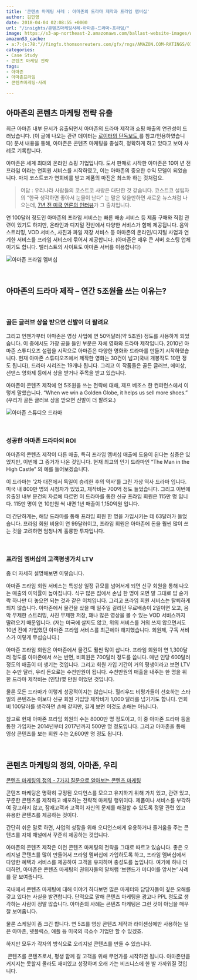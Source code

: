 ```yaml
---
title: '콘텐츠 마케팅 사례 : 아마존의 드라마 제작과 프라임 멤버십'
author: 김민영
date: 2018-04-04 02:08:55 +0000
url: "/insights/콘텐츠마케팅사례-아마존-드라마-프라임/"
image: https://s3-ap-northeast-2.amazonaws.com/ballast-website-images/wp-content/uploads/2018/04/04105957/Untitled.001.png
amazonS3_cache:
- a:7:{s:78:"//fingfx.thomsonreuters.com/gfx/rngs/AMAZON.COM-RATINGS/0100614J29T/index.html";a:1:{s:9:"timestamp";i:1522810452;}s:109:"//s3-ap-northeast-2.amazonaws.com/ballast-website-images/wp-content/uploads/2018/04/04105957/Untitled.001.png";i:54562;s:63:"//www.ballast.co.kr/wp-content/uploads/2018/04/Untitled.001.png";i:54562;s:134:"//s3-ap-northeast-2.amazonaws.com/ballast-website-images/wp-content/uploads/2018/04/04105955/Screen-Shot-2018-04-04-at-10.37.34-AM.png";i:54561;s:143:"//s3-ap-northeast-2.amazonaws.com/ballast-website-images/wp-content/uploads/2018/04/04105955/Screen-Shot-2018-04-04-at-10.37.34-AM-1024x587.png";i:54561;s:88:"//www.ballast.co.kr/wp-content/uploads/2018/04/Screen-Shot-2018-04-04-at-10.37.34-AM.png";i:54561;s:97:"//www.ballast.co.kr/wp-content/uploads/2018/04/Screen-Shot-2018-04-04-at-10.37.34-AM-1024x587.png";i:54561;}
categories:
- Case Study
- 콘텐츠 마케팅 전략
tags:
- 아마존
- 아마존프라임
- 콘텐츠마케팅-사례

---
```


## **아마존의 콘텐츠 마케팅 전략 유출**

최근 아마존 내부 문서가 유출되면서 아마존의 드라마 제작과 쇼핑 매출의 연관성이 드러났습니다. (이 글에 나오는 관련 데이터는 [로이터의 단독보도 ](https://fingfx.thomsonreuters.com/gfx/rngs/AMAZON.COM-RATINGS/0100614J29T/index.html)를 참고/인용하였습니다) 문서 내용을 통해, 아마존은 콘텐츠 마케팅을 충실히, 정확하게 하고 있다고 보아 사례로 기록합니다.

아마존은 세계 최대의 온라인 쇼핑 기업입니다. 도서 판매로 시작한 아마존은 10여 년 전 프라임 이라는 연회원 서비스를 시작하였고, 이는 아마존의 중요한 수익 모델이 되었습니다. 마치 코스트코가 연회비를 받고 제품의 마진은 최소화 하는 것처럼요.

> 여담 : 우리나라 사람들의 코스트코 사랑은 대단한 것 같습니다. 코스트코 설립자의 “한국 생각하면 좋아서 눈물이 난다” 는 말은 잊을만하면 새로운 뉴스처럼 나오는데, [7년 전 미국 언론의 인터뷰](https://www.seattletimes.com/business/retiring-ceo-of-costco-takes-a-look-back-on-his-legacy/)가 그 출처입니다.<span class="Apple-converted-space"> </span>

연 100달러 정도인 아마존의 프라임 서비스는 빠른 배송 서비스 등 제품 구매와 직접 관련이 있기도 하지만, 온라인과 디지털 전반에서 다양한 서비스가 함께 제공됩니다. 음악 스트리밍, VOD 서비스, 사진과 파일 저장 서비스 등 아마존의 온라인/디지털 사업과 연계한 서비스를 프라임 서비스에 묶어서 제공합니다. (아마존은 매우 큰 서버 호스팅 업체이기도 합니다. 밸러스트의 사이트도 아마존 서버를 이용합니다)

![아마존 프라임 멤버십](https://s3-ap-northeast-2.amazonaws.com/ballast-website-images/wp-content/uploads/2018/04/04105957/Untitled.001.png)

&nbsp;
## 아마존의 드라마 제작 – 연간 5조원을 쓰는 이유는?

&nbsp;
### 골든 글러브 상을 받으면 신발이 더 팔려요

그리고 언젠가부터 아마존은 영상 사업에 연 50억달러(약 5조원) 정도를 사용하게 되었습니다. 이 중에서도 가장 공을 들인 부분은 자체 영화와 드라마 제작입니다. 2010년 아마존 스튜디오즈 설립을 시작으로 아마존은 다양한 영화와 드라마를 만들기 시작하였습니다. 현재 아마존 스튜디오즈에서 제작한 영화는 30건이 넘고(국내 개봉작도 10편 정도 됩니다), 드라마 시리즈는 19개나 됩니다. 그리고 이 작품들은 골든 글러브, 에미상, 선댄스 영화제 등에서 상을 받거나 주목을 받고 있습니다.

아마존이 콘텐츠 제작에 연 5조원을 쓰는 전략에 대해, 제프 베조스 한 컨퍼런스에서 이렇게 말했습니다. “When we win a Golden Globe, it helps us sell more shoes.” (우리가 골든 글러브 상을 받으면 신발이 더 팔려요.)

![아마존 스튜디오 드라마](https://s3-ap-northeast-2.amazonaws.com/ballast-website-images/wp-content/uploads/2018/04/04105955/Screen-Shot-2018-04-04-at-10.37.34-AM-1024x587.png)

&nbsp;
### 성공한 아마존 드라마의 ROI

아마존의 콘텐츠 제작이 다른 매출, 특히 프라임 멤버십 매출에 도움이 된다는 심증은 있었지만, 이번에 그 증거가 나온 것입니다. 현재 최고의 인기 드라마인 “The Man in the High Castle” 의 예를 들어보겠습니다.

이 드라마는 ‘2차 대전에서 독일이 승리한 후의 역사’를 그린 가상 역사 드라마 입니다. 미국 내 800만 명의 시청자가 있었고, 제작비는 700억 정도 들었습니다. 그리고 이번에 유출된 내부 문건의 자료에 따르면 이 드라마를 통한 신규 프라임 회원은 115만 명 입니다. 115만 명이 연 10만원 씩 내면 1년 매출이 1,150억원 입니다.

더 간단하게는, 해당 드라마를 통해 프라임 회원 한 명을 가입시키는 데 63달러가 들었습니다. 프라임 회원 비용이 연 99달러이고, 프라임 회원은 아마존에 돈을 훨씬 많이 쓰는 것을 고려하면 엄청나게 훌륭한 투자입니다.

&nbsp;
### 프라임 멤버십의 고객평생가치 LTV

좀 더 자세히 설명해보면 이렇습니다.

아마존 프라임 회원 서비스는 특성상 일정 규모를 넘어서게 되면 신규 회원을 통해 나오는 매출의 이익률이 높아집니다. 식구 많은 집에서 손님 한 명이 오면 말 그대로 밥 숟가락 하나만 더 놓으면 되는 것과 같은 이치입니다. 그리고 프라임 회원 서비스는 탈퇴하게 되지 않습니다. 아마존에서 물건을 샀을 때 일주일 걸리던 무료배송이 2일이면 오고, 음악 무제한 스트리밍, 사진 무제한 저장, 꽤나 많은 영상을 볼 수 있는 VOD 서비스까지 딸려오기 때문입니다. (저는 미국에 살지도 않고, 위의 서비스를 거의 쓰지 않으면서도 10년 전에 가입했던 아마존 프라임 서비스를 최근에야 해지했습니다. 회원제, 구독 서비스가 이렇게 무섭습니다.)

아마존 프라임 회원은 아마존에서 물건도 훨씬 많이 삽니다. 프라임 회원이 연 1,300달러 정도를 아마존에서 쓰는 반면, 비회원은 700달러 정도를 씁니다. 매년 인당 600달러 정도의 매출이 더 생기는 것입니다. 그리고 회원 가입 기간이 거의 평생이라고 보면 LTV는 수만 달러, 우리 돈으로는 수천만원이 됩니다. 수천만원의 매출을 내주는 한 명을 위한 드라마 제작비는 (인당)몇 만원 이었던 것입니다.

물론 모든 드라마가 이렇게 성공적이지는 않습니다. 헐리우드 비평가들이 선호하는 스타일의 콘텐츠는 이보다 신규 회원 가입당 제작비가 1,000 달러를 넘기기도 합니다. 연회비 100달러를 생각하면 손해 같지만, 길게 보면 이것도 손해는 아닙니다.

참고로 현재 아마존 프라임 회원의 수는 8000만 명 정도이고, 이 중 아마존 드라마 등을 통한 가입자는 2014년부터 2017년까지 500만 명 정도입니다. 그리고 아마존을 통해 영상 콘텐츠를 보는 회원 수는 2,600만 명 정도 됩니다.

&nbsp;
## 콘텐츠 마케팅의 정의, 아마존, 우리

[콘텐츠 마케팅의 정의 - 7가지 질문으로 알아보는 콘텐츠 마케팅](/insights/%ec%bd%98%ed%85%90%ec%b8%a0-%eb%a7%88%ec%bc%80%ed%8c%85-%ec%a0%95%ec%9d%98-7%ea%b0%80%ec%a7%80-%ec%a7%88%eb%ac%b8-%ec%bd%98%ed%85%90%ec%b8%a0-%eb%a7%88%ec%bc%80%ed%8c%85)

콘텐츠 마케팅은 명확히 규정된 오디언스를 모으고 유지하기 위해 가치 있고, 관련 있고, 꾸준한 콘텐츠를 제작하고 배포하는 전략적 마케팅 행위이다. 제품이나 서비스를 부각하여 광고하지 않고, 잠재고객과 고객이 자신의 문제를 해결할 수 있도록 정말 관련 있고 유용한 콘텐츠를 제공하는 것이다.

간단히 쉬운 말로 하면, 사업의 성장을 위해 오디언스에게 유용하거나 즐거움을 주는 콘텐츠를 자체 채널에서 꾸준히 제공하는 것입니다.

아마존의 콘텐츠 제작은 이런 콘텐츠 마케팅의 전략을 그대로 따르고 있습니다. 좋은 오리지널 콘텐츠를 많이 만들어서 프라임 멤버십에 가입하도록 하고, 프라임 멤버십에서 다양한 혜택과 서비스를 제공하여 고객을 유지하며 충성도를 높입니다. 여기에 하나 더 더하면, 아마존은 콘텐츠 마케팅의 권위자들의 말처럼 ‘브랜드가 미디어를 앞서는’ 사례를 잘 보여줍니다.

국내에서 콘텐츠 마케팅에 대해 이야기 하다보면 많은 마케터와 담당자들이 깊은 오해를 갖고 있다는 사실을 발견합니다. 단적으로 말해 콘텐츠 마케팅을 광고나 PPL 정도로 생각하는 사람이 정말 많습니다. 아마존의 사례는 콘텐츠 마케팅은 그런 것이 아님을 매우 잘 보여줍니다.

물론 스케일이 좀 크긴 합니다. 연 5조를 영상 콘텐츠 제작과 라이센싱에만 사용하는 일은 아마존, 넷플릭스, 애플 등 미국의 극소수 기업만 할 수 있겠죠.

하지만 모두가 각자의 방식으로 오리지널 콘텐츠를 만들 수 있습니다.

 콘텐츠를 콘텐츠로서, 평생 함께 갈 고객을 위해 무언가를 시작하면 됩니다. 아마존만큼 커지지는 못할지 몰라도 재미있고 성장하며 오래 가는 비즈니스에 한 발 가까워질 것입니다.  